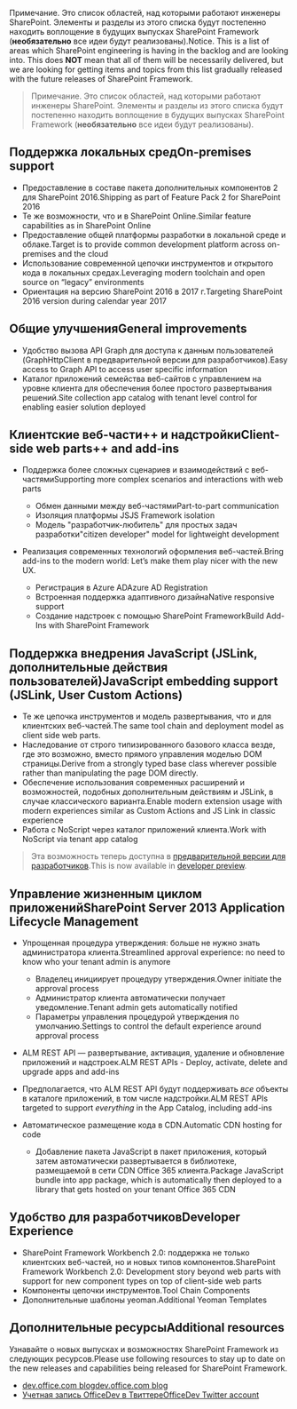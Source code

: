 <span data-ttu-id="6535c-p102">Примечание. Это список областей, над которыми работают инженеры SharePoint. Элементы и разделы из этого списка будут постепенно находить воплощение в будущих выпусках SharePoint Framework (**необязательно** все идеи будут реализованы).</span><span class="sxs-lookup"><span data-stu-id="6535c-p102">Notice. This is a list of areas which SharePoint engineering is having in the backlog and are looking into. This does **NOT** mean that all of them will be necessarily delivered, but we are looking for getting items and topics from this list gradually released with the future releases of SharePoint Framework.</span></span>

> Примечание. Это список областей, над которыми работают инженеры SharePoint. Элементы и разделы из этого списка будут постепенно находить воплощение в будущих выпусках SharePoint Framework (**необязательно** все идеи будут реализованы).  

## <a name="on-premises-support"></a><span data-ttu-id="6535c-108">Поддержка локальных сред</span><span class="sxs-lookup"><span data-stu-id="6535c-108">On-premises support</span></span>

- <span data-ttu-id="6535c-109">Предоставление в составе пакета дополнительных компонентов 2 для SharePoint 2016.</span><span class="sxs-lookup"><span data-stu-id="6535c-109">Shipping as part of Feature Pack 2 for SharePoint 2016</span></span>
- <span data-ttu-id="6535c-110">Те же возможности, что и в SharePoint Online.</span><span class="sxs-lookup"><span data-stu-id="6535c-110">Similar feature capabilities as in SharePoint Online</span></span>
- <span data-ttu-id="6535c-111">Предоставление общей платформы разработки в локальной среде и облаке.</span><span class="sxs-lookup"><span data-stu-id="6535c-111">Target is to provide common development platform across on-premises and the cloud</span></span>
- <span data-ttu-id="6535c-112">Использование современной цепочки инструментов и открытого кода в локальных средах.</span><span class="sxs-lookup"><span data-stu-id="6535c-112">Leveraging modern toolchain and open source on “legacy” environments</span></span>
- <span data-ttu-id="6535c-113">Ориентация на версию SharePoint 2016 в 2017 г.</span><span class="sxs-lookup"><span data-stu-id="6535c-113">Targeting SharePoint 2016 version during calendar year 2017</span></span>

## <a name="general-improvements"></a><span data-ttu-id="6535c-114">Общие улучшения</span><span class="sxs-lookup"><span data-stu-id="6535c-114">General improvements</span></span>

- <span data-ttu-id="6535c-115">Удобство вызова API Graph для доступа к данным пользователей (GraphHttpClient в предварительной версии для разработчиков).</span><span class="sxs-lookup"><span data-stu-id="6535c-115">Easy access to Graph API to access user specific information</span></span>
- <span data-ttu-id="6535c-116">Каталог приложений семейства веб-сайтов с управлением на уровне клиента для обеспечения более простого развертывания решений.</span><span class="sxs-lookup"><span data-stu-id="6535c-116">Site collection app catalog with tenant level control for enabling easier solution deployed</span></span> 

## <a name="client-side-web-parts-and-add-ins"></a><span data-ttu-id="6535c-117">Клиентские веб-части++ и надстройки</span><span class="sxs-lookup"><span data-stu-id="6535c-117">Client-side web parts++ and add-ins</span></span>

- <span data-ttu-id="6535c-118">Поддержка более сложных сценариев и взаимодействий с веб-частями</span><span class="sxs-lookup"><span data-stu-id="6535c-118">Supporting more complex scenarios and interactions with web parts</span></span>
    - <span data-ttu-id="6535c-119">Обмен данными между веб-частями</span><span class="sxs-lookup"><span data-stu-id="6535c-119">Part-to-part communication</span></span>
    - <span data-ttu-id="6535c-120">Изоляция платформы JS</span><span class="sxs-lookup"><span data-stu-id="6535c-120">JS Framework isolation</span></span>
    - <span data-ttu-id="6535c-121">Модель "разработчик-любитель" для простых задач разработки</span><span class="sxs-lookup"><span data-stu-id="6535c-121">"citizen developer" model for lightweight development</span></span>

- <span data-ttu-id="6535c-122">Реализация современных технологий оформления веб-частей.</span><span class="sxs-lookup"><span data-stu-id="6535c-122">Bring add-ins to the modern world: Let’s make them play nicer with the new UX.</span></span> 
    - <span data-ttu-id="6535c-123">Регистрация в Azure AD</span><span class="sxs-lookup"><span data-stu-id="6535c-123">Azure AD Registration</span></span>
    - <span data-ttu-id="6535c-124">Встроенная поддержка адаптивного дизайна</span><span class="sxs-lookup"><span data-stu-id="6535c-124">Native responsive support</span></span> 
    - <span data-ttu-id="6535c-125">Создание надстроек с помощью SharePoint Framework</span><span class="sxs-lookup"><span data-stu-id="6535c-125">Build Add-Ins with SharePoint Framework</span></span>

## <a name="javascript-embedding-support-jslink-user-custom-actions"></a><span data-ttu-id="6535c-126">Поддержка внедрения JavaScript (JSLink, дополнительные действия пользователей)</span><span class="sxs-lookup"><span data-stu-id="6535c-126">JavaScript embedding support (JSLink, User Custom Actions)</span></span>

- <span data-ttu-id="6535c-127">Те же цепочка инструментов и модель развертывания, что и для клиентских веб-частей.</span><span class="sxs-lookup"><span data-stu-id="6535c-127">The same tool chain and deployment model as client side web parts.</span></span>
- <span data-ttu-id="6535c-128">Наследование от строго типизированного базового класса везде, где это возможно, вместо прямого управления моделью DOM страницы.</span><span class="sxs-lookup"><span data-stu-id="6535c-128">Derive from a strongly typed base class wherever possible rather than manipulating the page DOM directly.</span></span>
- <span data-ttu-id="6535c-129">Обеспечение использования современных расширений и возможностей, подобных дополнительным действиям и JSLink, в случае классического варианта.</span><span class="sxs-lookup"><span data-stu-id="6535c-129">Enable modern extension usage with modern experiences similar as Custom Actions and JS Link in classic experience</span></span>
- <span data-ttu-id="6535c-130">Работа с NoScript через каталог приложений клиента.</span><span class="sxs-lookup"><span data-stu-id="6535c-130">Work with NoScript via tenant app catalog</span></span>

> <span data-ttu-id="6535c-131">Эта возможность теперь доступна в [предварительной версии для разработчиков](https://dev.office.com/blogs/announcing-availability-of-sharepoint-framework-extensions-developer-preview).</span><span class="sxs-lookup"><span data-stu-id="6535c-131">This is now available in [developer preview](https://dev.office.com/blogs/announcing-availability-of-sharepoint-framework-extensions-developer-preview).</span></span>

## <a name="application-lifecycle-management"></a><span data-ttu-id="6535c-132">Управление жизненным циклом приложений</span><span class="sxs-lookup"><span data-stu-id="6535c-132">SharePoint Server 2013 Application Lifecycle Management</span></span>

- <span data-ttu-id="6535c-133">Упрощенная процедура утверждения: больше не нужно знать администратора клиента.</span><span class="sxs-lookup"><span data-stu-id="6535c-133">Streamlined approval experience: no need to know who your tenant admin is anymore</span></span>
    - <span data-ttu-id="6535c-134">Владелец инициирует процедуру утверждения.</span><span class="sxs-lookup"><span data-stu-id="6535c-134">Owner initiate the approval process</span></span>
    - <span data-ttu-id="6535c-135">Администратор клиента автоматически получает уведомление.</span><span class="sxs-lookup"><span data-stu-id="6535c-135">Tenant admin gets automatically notified</span></span> 
    - <span data-ttu-id="6535c-136">Параметры управления процедурой утверждения по умолчанию.</span><span class="sxs-lookup"><span data-stu-id="6535c-136">Settings to control the default experience around approval process</span></span>

- <span data-ttu-id="6535c-137">ALM REST API — развертывание, активация, удаление и обновление приложений и надстроек.</span><span class="sxs-lookup"><span data-stu-id="6535c-137">ALM REST APIs - Deploy, activate, delete and upgrade apps and add-ins</span></span>
- <span data-ttu-id="6535c-138">Предполагается, что ALM REST API будут поддерживать *все* объекты в каталоге приложений, в том числе надстройки.</span><span class="sxs-lookup"><span data-stu-id="6535c-138">ALM REST APIs targeted to support *everything* in the App Catalog, including add-ins</span></span>
- <span data-ttu-id="6535c-139">Автоматическое размещение кода в CDN.</span><span class="sxs-lookup"><span data-stu-id="6535c-139">Automatic CDN hosting for code</span></span>
    - <span data-ttu-id="6535c-140">Добавление пакета JavaScript в пакет приложения, который затем автоматически развертывается в библиотеке, размещаемой в сети CDN Office 365 клиента.</span><span class="sxs-lookup"><span data-stu-id="6535c-140">Package JavaScript bundle into app package, which is automatically then deployed to a library that gets hosted on your tenant Office 365 CDN</span></span>


## <a name="developer-experience"></a><span data-ttu-id="6535c-141">Удобство для разработчиков</span><span class="sxs-lookup"><span data-stu-id="6535c-141">Developer Experience</span></span>
- <span data-ttu-id="6535c-142">SharePoint Framework Workbench 2.0: поддержка не только клиентских веб-частей, но и новых типов компонентов.</span><span class="sxs-lookup"><span data-stu-id="6535c-142">SharePoint Framework Workbench 2.0: Development story beyond web parts with support for new component types on top of client-side web parts</span></span>
- <span data-ttu-id="6535c-143">Компоненты цепочки инструментов.</span><span class="sxs-lookup"><span data-stu-id="6535c-143">Tool Chain Components</span></span>
- <span data-ttu-id="6535c-144">Дополнительные шаблоны yeoman.</span><span class="sxs-lookup"><span data-stu-id="6535c-144">Additional Yeoman Templates</span></span>


## <a name="additional-resources"></a><span data-ttu-id="6535c-145">Дополнительные ресурсы</span><span class="sxs-lookup"><span data-stu-id="6535c-145">Additional resources</span></span>
<span data-ttu-id="6535c-146">Узнавайте о новых выпусках и возможностях SharePoint Framework из следующих ресурсов.</span><span class="sxs-lookup"><span data-stu-id="6535c-146">Please use following resources to stay up to date on the new releases and capabilities being released for SharePoint Framework.</span></span>

* [<span data-ttu-id="6535c-147">dev.office.com blog</span><span class="sxs-lookup"><span data-stu-id="6535c-147">dev.office.com blog</span></span>](https://dev.office.com/blogs)
* [<span data-ttu-id="6535c-148">Учетная запись OfficeDev в Твиттере</span><span class="sxs-lookup"><span data-stu-id="6535c-148">OfficeDev Twitter account</span></span>](https://twitter.com/officedev)
